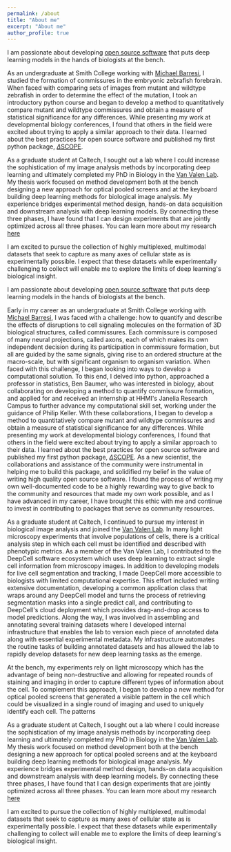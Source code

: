 ```yaml
---
permalink: /about
title: "About me"
excerpt: "About me"
author_profile: true
---
```


I am passionate about developing [open source software](/software) that puts deep learning models in the hands of biologists at the bench.

As an undergraduate at Smith College working with [Michael Barresi](https://sophia.smith.edu/blog/barresilab/), I studied the formation of commissures in the embryonic zebrafish forebrain. When faced with comparing sets of images from mutant and wildtype zebrafish in order to determine the effect of the mutation, I took an introductory python course and began to develop a method to quantitatively compare mutant and wildtype commissures and obtain a measure of statistical significance for any differences. While presenting my work at developmental biology conferences, I found that others in the field were excited about trying to apply a similar approach to their data. I learned about the best practices for open source software and published my first python package, [$\Delta$SCOPE](https://github.com/msschwartz21/deltascope).

As a graduate student at Caltech, I sought out a lab where I could increase the sophistication of my image analysis methods by incorporating deep learning and ultimately completed my PhD in Biology in the [Van Valen Lab](https://www.vanvalen.caltech.edu/). My thesis work focused on method development both at the bench designing a new approach for optical pooled screens and at the keyboard building deep learning methods for biological image analysis. My experience bridges experimental method design, hands-on data acquisition and downstream analysis with deep learning models. By connecting these three phases, I have found that I can design experiments that are jointly optimized across all three phases. You can learn more about my research [here](/research)

I am excited to pursue the collection of highly multiplexed, multimodal datasets that seek to capture as many axes of cellular state as is experimentally possible. I expect that these datasets while experimentally challenging to collect will enable me to explore the limits of deep learning's biological insight.



I am passionate about developing [open source software](/software) that puts deep learning models in the hands of biologists at the bench.

Early in my career as an undergraduate at Smith College working with [Michael Barresi](https://sophia.smith.edu/blog/barresilab/), I was faced with a challenge: how to quantify and describe the effects of disruptions to cell signaling molecules on the formation of 3D biological structures, called commissures. Each commissure is composed of many neural projections, called axons, each of which makes its own independent decision during its participation in commissure formation, but all are guided by the same signals, giving rise to an ordered structure at the macro-scale, but with significant organism to organism variation. When faced with this challenge, I began looking into ways to develop a computational solution. To this end, I delved into python, approached a professor in statistics, Ben Baumer, who was interested in biology, about collaborating on developing a method to quantify commissure formation, and applied for and received an internship at HHMI's Janelia Research Campus to further advance my computational skill set, working under the guidance of Philip Keller. With these collaborations, I began to develop a method to quantitatively compare mutant and wildtype commissures and obtain a measure of statistical significance for any differences. While presenting my work at developmental biology conferences, I found that others in the field were excited about trying to apply a similar approach to their data. I learned about the best practices for open source software and published my first python package, [$\Delta$SCOPE](https://github.com/msschwartz21/deltascope). As a new scientist, the collaborations and assistance of the community were instrumental in helping me to build this package, and solidified my belief in the value of writing high quality open source software. I found the process of writing my own well-documented code to be a highly rewarding way to give back to the community and resources that made my own work possible, and as I have advanced in my career, I have brought this ethic with me and continue to invest in contributing to packages that serve as community resources.

As a graduate student at Caltech, I continued to pursue my interest in biological image analysis and joined the [Van Valen Lab](https://www.vanvalen.caltech.edu/). In many light microscopy experiments that involve populations of cells, there is a critical analysis step in which each cell must be identified and described with phenotypic metrics. As a member of the Van Valen Lab, I contributed to the DeepCell software ecosystem which uses deep learning to extract single cell information from microscopy images. In addition to developing models for live cell segmentation and tracking, I made DeepCell more accessible to biologists with limited computational expertise. This effort included writing extensive documentation, developing a common application class that wraps around any DeepCell model and turns the process of retrieving segmentation masks into a single predict call, and contributing to DeepCell's cloud deployment which provides drag-and-drop access to model predictions. Along the way, I was involved in assembling and annotating several training datasets where I developed internal infrastructure that enables the lab to version each piece of annotated data along with essential experimental metadata. My infrastructure automates the routine tasks of building annotated datasets and has allowed the lab to rapidly develop datasets for new deep learning tasks as the emerge.

At the bench, my experiments rely on light microscopy which has the advantage of being non-destructive and allowing for repeated rounds of staining and imaging in order to capture different types of information about the cell. To complement this approach, I began to develop a new method for optical pooled screens that generated a visible pattern in the cell which could be visualized in a single round of imaging and used to uniquely identify each cell. The patterns 

As a graduate student at Caltech, I sought out a lab where I could increase the sophistication of my image analysis methods by incorporating deep learning and ultimately completed my PhD in Biology in the [Van Valen Lab](https://www.vanvalen.caltech.edu/). My thesis work focused on method development both at the bench designing a new approach for optical pooled screens and at the keyboard building deep learning methods for biological image analysis. My experience bridges experimental method design, hands-on data acquisition and downstream analysis with deep learning models. By connecting these three phases, I have found that I can design experiments that are jointly optimized across all three phases. You can learn more about my research [here](/research)

I am excited to pursue the collection of highly multiplexed, multimodal datasets that seek to capture as many axes of cellular state as is experimentally possible. I expect that these datasets while experimentally challenging to collect will enable me to explore the limits of deep learning's biological insight.
